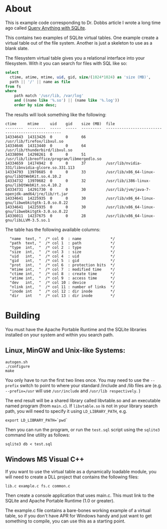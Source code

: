 # About

This is example code corresponding to Dr. Dobbs article I wrote a long time ago
called [Query Anything with
SQLite](http://www.drdobbs.com/database/query-anything-with-sqlite/202802959).

This contains two examples of SQLite virtual tables. One example create a
virtual table out of the file system. Another is just a skeleton to use as a
blank slate.

The filesystem virtual table gives you a relational interface into your
filesystem. With it you can search for files with SQL like so:

```sql
select
  ctime, atime, mtime, uid, gid, size/(1024*1024) as 'size (MB)', 
  path || '/' || name as file 
from fs 
where 
    path match '/usr/lib, /var/log'
    and ((name like '%.so') || (name like '%.log'))
    order by size desc;  
```

The results will look something like the following:

```
ctime     mtime     uid    gid    size (MB)  file                                              
--------  --------  -----  -----  ---------  --------------------------------------------------
14334643  14313426  0      0      66         /usr/lib/firefox/libxul.so                        
14334646  14313440  0      0      64         /usr/lib/thunderbird/libxul.so                    
14338094  14298261  0      0      51         /usr/lib/libreoffice/program/libmergedlo.so       
14334659  14174942  0      0      37         /usr/lib/nvidia-331/libnvidia-glcore.so.331.113   
14334793  13970685  0      0      33         /usr/lib/x86_64-linux-gnu/libQtWebKit.so.4.10.2   
14334732  13970682  0      0      32         /usr/lib/i386-linux-gnu/libQtWebKit.so.4.10.2     
14334731  14291730  0      0      30         /usr/lib/jvm/java-7-openjdk-amd64/jre/lib/rt.jar  
14334641  14225935  0      0      30         /usr/lib/x86_64-linux-gnu/libwebkitgtk-1.0.so.0.22
14334641  14225935  0      0      30         /usr/lib/x86_64-linux-gnu/libwebkitgtk-3.0.so.0.22
14336011  14237675  0      0      28         /usr/lib/x86_64-linux-gnu/libLLVM-3.5.so.1        
```

The table has the following available columns:

```
  "name  text, "  /* col 0  : name             */
  "path  text, "  /* col 1  : path             */
  "type  int,  "  /* col 2  : type             */
  "size  int,  "  /* col 3  : size             */
  "uid   int,  "  /* col 4  : uid              */
  "gid   int,  "  /* col 5  : gid              */
  "prot  int,  "  /* col 6  : protection bits  */
  "mtime int,  "  /* col 7  : modified time    */
  "ctime int,  "  /* col 8  : create time      */
  "atime int,  "  /* col 9  : access time      */
  "dev   int,  "  /* col 10 : device           */
  "nlink int,  "  /* col 11 : number of links  */
  "inode int   "  /* col 12 : dir inode        */
  "dir   int   "  /* col 13 : dir inode        */
```

# Building

You must have the Apache Portable Runtime and the SQLite libraries installed on
your system and within you search path.

## Linux, MinGW and Unix-like Systems:

```
autogen.sh
./configure
make
```

You only have to run the first two lines once. You may need to use the `--prefix`
switch to point to where your standard /include and /lib files are
(e.g. `--prefix=/usr` will use `/usr/include` and `/usr/lib respectively`. )

The end result will be a shared library called libvtable.so and an executable
named program (from `main.c`). If `libvtable.so` is not in your library search
path, you will need to specify it using `LD_LIBRARY_PATH`, e.g.

```
export LD_LIBRARY_PATH=`pwd`
```

Then you can run the program, or run the `test.sql` script using the `sqlite3`
command line utility as follows:

```
sqlite3 db < test.sql
```

## Windows MS Visual C++

If you want to use the virtual table as a dynamically loadable module, you will
need to create a DLL project that contains the following files:

```
lib.c example.c fs.c common.c
```

Then create a console application that uses main.c. This must link to the SQLite
and Apache Portable Runtime (1.0 or greater).

The example.c file contains a bare-bones working example of a virtual table, so
if you don't have APR for Windows handy and just want to get something to
compile, you can use this as a starting point.
